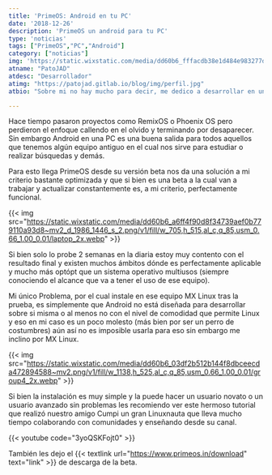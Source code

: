 ```yaml
---
title: 'PrimeOS: Android en tu PC'
date: '2018-12-26'
description: 'PrimeOS un android para tu PC'
type: 'noticias'
tags: ["PrimeOS","PC","Android"]
category: ["noticias"]
img: 'https://static.wixstatic.com/media/dd60b6_fffacdb38e1d484e983277d1e7314d1c~mv2.png/v1/fill/w_543,h_455,al_c,q_80,usm_0.66_1.00_0.01/primeOsArtwork2X.webp'
atname: "PatoJAD"
atdesc: "Desarrollador"
atimg: "https://patojad.gitlab.io/blog/img/perfil.jpg"
atbio: "Sobre mi no hay mucho para decir, me dedico a desarrollar en una empresa de telecomunicaciones, utilizo linux desde el 2012 y hace años que es mi sistema operativo main. Soy una persona que busca crecer profesionalmente sin dejar de divertirse y hacer lo que me gusta. Siempre digo que cuando un proyecto sale es importante agradecer, por lo cual les recomiendo a todos leer la seccion Agreadecimientos en la cual me tome un tiempito para poder agradecer a todos y cada uno de los que hicieron posible todo esto."

---
```


Hace tiempo pasaron proyectos como RemixOS o Phoenix OS pero perdieron el enfoque callendo en el olvido y terminando por desaparecer. Sin embargo Android en una PC es una buena salida para todos aquellos que tenemos algún equipo antiguo en el cual nos sirve para estudiar o realizar búsquedas y demás.

Para esto llega PrimeOS desde su versión beta nos da una solución a mi criterio bastante optimizada y que si bien es una beta a la cual van a trabajar y actualizar constantemente es, a mi criterio, perfectamente funcional.

{{< img src="https://static.wixstatic.com/media/dd60b6_a6ff4f90d8f34739aef0b779110a93d8~mv2_d_1986_1446_s_2.png/v1/fill/w_705,h_515,al_c,q_85,usm_0.66_1.00_0.01/laptop_2x.webp" >}}

Si bien solo lo probe 2 semanas en la diaria estoy muy contento con el resultado final y existen muchos ámbitos dónde es perfectamente aplicable y mucho más optópt que un sistema operativo multiusos (siempre conociendo el alcance que va a tener el uso de ese equipo).

Mi único Problema, por el cual instale en ese equipo MX Linux tras la prueba, es simplemente que Android no está diseñada para desarrollar sobre si misma o al menos no con el nivel de comodidad que permite Linux y eso en mi caso es un poco molesto (más bien por ser un perro de costumbres) aún así no es imposible usarla para eso sin embargo me inclino por MX Linux.

{{< img src="https://static.wixstatic.com/media/dd60b6_03df2b512b144f8dbceecda472894588~mv2.png/v1/fill/w_1138,h_525,al_c,q_85,usm_0.66_1.00_0.01/group4_2x.webp" >}}

Si bien la instalación es muy simple y la puede hacer un usuario novato o un usuario avanzado sin problemas les recomiendo ver este hermoso tutorial que realizó nuestro amigo Cumpi un gran Linuxnauta que lleva mucho tiempo colaborando con comunidades y enseñando desde su canal.

{{< youtube code="3yoQSKFojt0" >}}

También les dejo el {{< textlink url="https://www.primeos.in/download" text="link" >}} de descarga de la beta.
